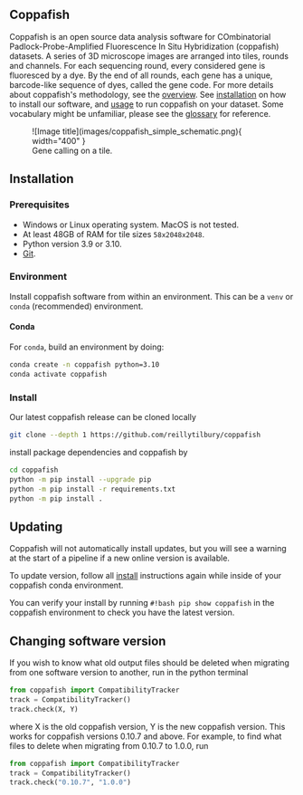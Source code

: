 ## Coppafish

Coppafish is an open source data analysis software for COmbinatorial Padlock-Probe-Amplified Fluorescence In Situ
Hybridization (coppafish) datasets. A series of 3D microscope images are arranged into tiles, rounds and channels. For
each sequencing round, every considered gene is fluoresced by a dye. By the end of all rounds, each gene has a unique,
barcode-like sequence of dyes, called the gene code. For more details about coppafish's methodology, see the
[overview](overview.md). See [installation](#installation) on how to install our software, and [usage](basic_usage.md) to
run coppafish on your dataset. Some vocabulary might be unfamiliar, please see the [glossary](glossary.md) for
reference.

<figure markdown="span">
  ![Image title](images/coppafish_simple_schematic.png){ width="400" }
  <figcaption>Gene calling on a tile.</figcaption>
</figure>

## Installation

### Prerequisites

* Windows or Linux operating system. MacOS is not tested.
* At least 48GB of RAM for tile sizes `58x2048x2048`.
* Python version 3.9 or 3.10.
* [Git](https://git-scm.com/).

### Environment

Install coppafish software from within an environment. This can be a `venv` or `conda` (recommended) environment.

#### Conda

For `conda`, build an environment by doing:
``` bash
conda create -n coppafish python=3.10
conda activate coppafish
```

### Install

Our latest coppafish release can be cloned locally
``` bash
git clone --depth 1 https://github.com/reillytilbury/coppafish
```

install package dependencies and coppafish by
``` bash
cd coppafish
python -m pip install --upgrade pip
python -m pip install -r requirements.txt
python -m pip install .
```

## Updating

Coppafish will not automatically install updates, but you will see a warning at the start of a pipeline if a new online
version is available.

To update version, follow all [install](#install) instructions again while inside of your coppafish conda environment.

You can verify your install by running `#!bash pip show coppafish` in the coppafish environment to check you have the 
latest version.

## Changing software version

If you wish to know what old output files should be deleted when migrating from one software version to another, run 
in the python terminal
```python
from coppafish import CompatibilityTracker
track = CompatibilityTracker()
track.check(X, Y)
```

where X is the old coppafish version, Y is the new coppafish version. This works for coppafish versions 0.10.7 and 
above. For example, to find what files to delete when migrating from 0.10.7 to 1.0.0, run
```python
from coppafish import CompatibilityTracker
track = CompatibilityTracker()
track.check("0.10.7", "1.0.0")
```

